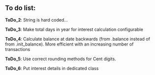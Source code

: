 ## To do list:
**ToDo_2**: String is hard coded...

**ToDo_3**: Make total days in year for interest calculation configurable

**ToDo_4**: Calculate balance at date backwards (from .balance instead of from .init_balance).
More efficient with an increasing number of transactions

**ToDo_5**: Use correct rounding methods for Cent digits.

**ToDo_6**: Put interest details in dedicated class
